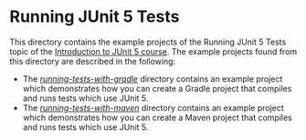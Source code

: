 # Running JUnit 5 Tests

This directory contains the example projects of the Running JUnit 5 Tests topic 
of the [Introduction to JUnit 5 course](https://www.cleantestautomation.com//get-started-with-junit-5/). 
The example projects found from this directory are described in the following:

* The [_running-tests-with-gradle_](https://github.com/pkainulainen/clean-test-automation/tree/main/introduction-to-junit5/running-junit5-tests/running-tests-with-gradle)
  directory contains an example project which demonstrates how you can create a Gradle project
  that compiles and runs tests which use JUnit 5. 
* The [_running-tests-with-maven_](https://github.com/pkainulainen/clean-test-automation/tree/main/running-junit5-tests/running-tests-with-maven)
  directory contains an example project which demonstrates how you can create a Maven project 
  that compiles and runs tests which use JUnit 5.
